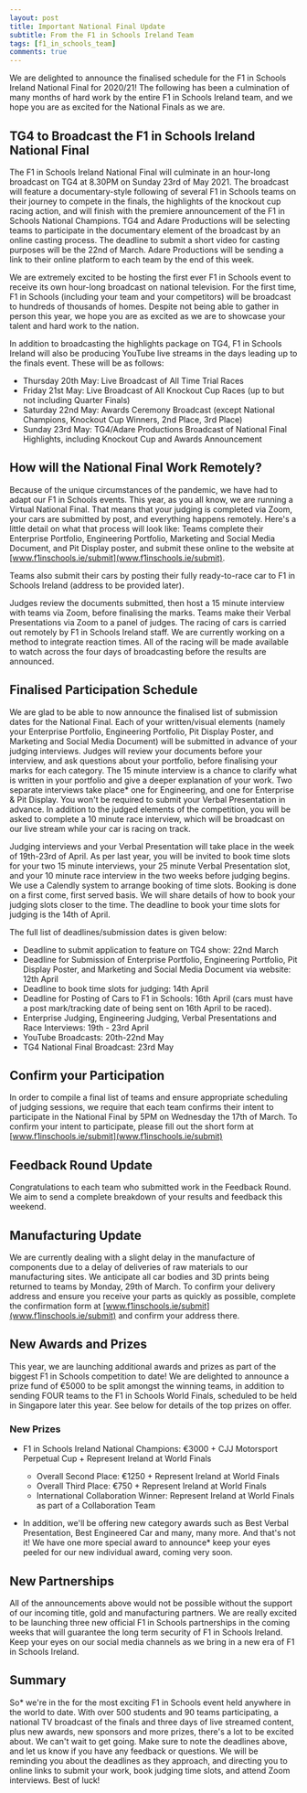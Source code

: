 ```yaml
---
layout: post
title: Important National Final Update
subtitle: From the F1 in Schools Ireland Team
tags: [f1_in_schools_team]
comments: true
---
```


We are delighted to announce the finalised schedule for the F1 in Schools Ireland National Final for 2020/21! The following has been a culmination of many months of hard work by the entire F1 in Schools Ireland team, and we hope you are as excited for the National Finals as we are.

## TG4 to Broadcast the F1 in Schools Ireland National Final

The F1 in Schools Ireland National Final will culminate in an hour-long broadcast on TG4 at 8.30PM on Sunday 23rd of May 2021. The broadcast will feature a documentary-style following of several F1 in Schools teams on their journey to compete in the finals, the highlights of the knockout cup racing action, and will finish with the premiere announcement of the F1 in Schools National Champions. TG4 and Adare Productions will be selecting teams to participate in the documentary element of the broadcast by an online casting process. The deadline to submit a short video for casting purposes will be the 22nd of March. Adare Productions will be sending a link to their online platform to each team by the end of this week.  

We are extremely excited to be hosting the first ever F1 in Schools event to receive its own hour-long broadcast on national television. For the first time, F1 in Schools (including your team and your competitors) will be broadcast to hundreds of thousands of homes. Despite not being able to gather in person this year, we hope you are as excited as we are to showcase your talent and hard work to the nation. 

In addition to broadcasting the highlights package on TG4, F1 in Schools Ireland will also be producing YouTube live streams in the days leading up to the finals event. These will be as follows:

* Thursday 20th May: Live Broadcast of All Time Trial Races
* Friday 21st May: Live Broadcast of All Knockout Cup Races (up to but not including Quarter Finals)
* Saturday 22nd May: Awards Ceremony Broadcast (except National Champions, Knockout Cup Winners, 2nd Place, 3rd Place)
* Sunday 23rd May: TG4/Adare Productions Broadcast of National Final Highlights, including Knockout Cup and Awards Announcement

## How will the National Final Work Remotely?

Because of the unique circumstances of the pandemic, we have had to adapt our F1 in Schools events. This year, as you all know, we are running a Virtual National Final. That means that your judging is completed via Zoom, your cars are submitted by post, and everything happens remotely. Here's a little detail on what that process will look like: Teams complete their Enterprise Portfolio, Engineering Portfolio, Marketing and Social Media Document, and Pit Display poster, and submit these online to the website at [www.f1inschools.ie/submit](www.f1inschools.ie/submit). 

Teams also submit their cars by posting their fully ready-to-race car to F1 in Schools Ireland (address to be provided later).

Judges review the documents submitted, then host a 15 minute interview with teams via Zoom, before finalising the marks. Teams make their Verbal Presentations via Zoom to a panel of judges. The racing of cars is carried out remotely by F1 in Schools Ireland staff. We are currently working on a method to integrate reaction times. All of the racing will be made available to watch across the four days of broadcasting before the results are announced.

## Finalised Participation Schedule

We are glad to be able to now announce the finalised list of submission dates for the National Final. Each of your written/visual elements (namely your Enterprise Portfolio, Engineering Portfolio, Pit Display Poster, and Marketing and Social Media Document) will be submitted in advance of your judging interviews. Judges will review your documents before your interview, and ask questions about your portfolio, before finalising your marks for each category. The 15 minute interview is a chance to clarify what is written in your portfolio and give a deeper explanation of your work. Two separate interviews take place* one for Engineering, and one for Enterprise & Pit Display. You won't be required to submit your Verbal Presentation in advance. In addition to the judged elements of the competition, you will be asked to complete a 10 minute race interview, which will be broadcast on our live stream while your car is racing on track. 

Judging interviews and your Verbal Presentation will take place in the week of 19th-23rd of April. As per last year, you will be invited to book time slots for your two 15 minute interviews, your 25 minute Verbal Presentation slot, and your 10 minute race interview in the two weeks before judging begins. We use a Calendly system to arrange booking of time slots. Booking is done on a first come, first served basis. We will share details of how to book your judging slots closer to the time. The deadline to book your time slots for judging is the 14th of April. 

The full list of deadlines/submission dates is given below:

* Deadline to submit application to feature on TG4 show: 22nd March
* Deadline for Submission of Enterprise Portfolio, Engineering Portfolio, Pit Display Poster, and Marketing and Social Media Document via website: 12th April
* Deadline to book time slots for judging: 14th April 
* Deadline for Posting of Cars to F1 in Schools: 16th April (cars must have a post mark/tracking date of being sent on 16th April to be raced).
* Enterprise Judging, Engineering Judging, Verbal Presentations and Race Interviews: 19th - 23rd April
* YouTube Broadcasts: 20th-22nd May
* TG4 National Final Broadcast: 23rd May

## Confirm your Participation

In order to compile a final list of teams and ensure appropriate scheduling of judging sessions, we require that each team confirms their intent to participate in the National Final by 5PM on Wednesday the 17th of March. To confirm your intent to participate, please fill out the short form at [www.f1inschools.ie/submit](www.f1inschools.ie/submit)

## Feedback Round Update

Congratulations to each team who submitted work in the Feedback Round. We aim to send a complete breakdown of your results and feedback this weekend. 

## Manufacturing Update

We are currently dealing with a slight delay in the manufacture of components due to a delay of deliveries of raw materials to our manufacturing sites. We anticipate all car bodies and 3D prints being returned to teams by Monday, 29th of March. To confirm your delivery address and ensure you receive your parts as quickly as possible, complete the confirmation form at [www.f1inschools.ie/submit](www.f1inschools.ie/submit) and confirm your address there.

## New Awards and Prizes

This year, we are launching additional awards and prizes as part of the biggest F1 in Schools competition to date! We are delighted to announce a prize fund of €5000 to be split amongst the winning teams, in addition to sending FOUR teams to the F1 in Schools World Finals, scheduled to be held in Singapore later this year. See below for details of the top prizes on offer.

### New Prizes

* F1 in Schools Ireland National Champions: €3000 + CJJ Motorsport Perpetual Cup + Represent Ireland at World Finals

    * Overall Second Place: €1250 + Represent Ireland at World Finals
    * Overall Third Place: €750 + Represent Ireland at World Finals
    * International Collaboration Winner: Represent Ireland at World Finals as part of a Collaboration Team

* In addition, we'll be offering new category awards such as Best Verbal Presentation, Best Engineered Car and many, many more. And that's not it! We have one more special award to announce* keep your eyes peeled for our new individual award, coming very soon.

## New Partnerships

All of the announcements above would not be possible without the support of our incoming title, gold and manufacturing partners. We are really excited to be launching three new official F1 in Schools partnerships in the coming weeks that will guarantee the long term security of F1 in Schools Ireland. Keep your eyes on our social media channels as we bring in a new era of F1 in Schools Ireland. 

## Summary

So* we're in the for the most exciting F1 in Schools event held anywhere in the world to date. With over 500 students and 90 teams participating, a national TV broadcast of the finals and three days of live streamed content, plus new awards, new sponsors and more prizes, there's a lot to be excited about. We can't wait to get going. Make sure to note the deadlines above, and let us know if you have any feedback or questions. We will be reminding you about the deadlines as they approach, and directing you to online links to submit your work, book judging time slots, and attend Zoom interviews. Best of luck!
